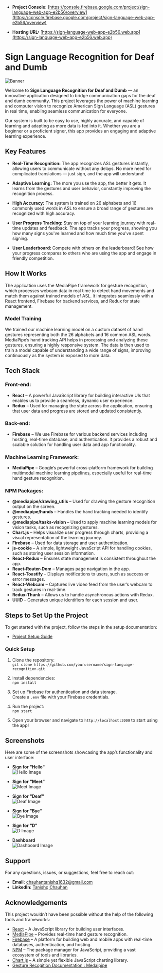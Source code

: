 - **Project Console:** [https://console.firebase.google.com/project/sign-language-web-app-e2b56/overview](https://console.firebase.google.com/project/sign-language-web-app-e2b56/overview)

- **Hosting URL:** [https://sign-language-web-app-e2b56.web.app](https://sign-language-web-app-e2b56.web.app)

# **Sign Language Recognition for Deaf and Dumb**

![Banner](./public/banner.png)

Welcome to **Sign Language Recognition for Deaf and Dumb** — an innovative application designed to bridge communication gaps for the deaf and dumb community. This project leverages the power of machine learning and computer vision to recognize American Sign Language (ASL) gestures in real time, enabling seamless communication for everyone.

Our system is built to be easy to use, highly accurate, and capable of learning and adapting as more data is fed into it. Whether you are a beginner or a proficient signer, this app provides an engaging and adaptive learning experience.

## **Key Features**

- **Real-Time Recognition:** The app recognizes ASL gestures instantly, allowing users to communicate without any delays. No more need for complicated translations — just sign, and the app will understand!
  
- **Adaptive Learning:** The more you use the app, the better it gets. It learns from the gestures and user behavior, constantly improving the recognition process.
  
- **High Accuracy:** The system is trained on 26 alphabets and 16 commonly used words in ASL to ensure a broad range of gestures are recognized with high accuracy.
  
- **User Progress Tracking:** Stay on top of your learning journey with real-time updates and feedback. The app tracks your progress, showing you how many signs you've learned and how much time you've spent signing.
  
- **User Leaderboard:** Compete with others on the leaderboard! See how your progress compares to others who are using the app and engage in friendly competition.

## **How It Works**

The application uses the MediaPipe framework for gesture recognition, which processes webcam data in real time to detect hand movements and match them against trained models of ASL. It integrates seamlessly with a React frontend, Firebase for backend services, and Redux for state management.

### **Model Training**

We trained our machine learning model on a custom dataset of hand gestures representing both the 26 alphabets and 16 common ASL words. MediaPipe’s hand tracking API helps in processing and analyzing these gestures, ensuring a highly responsive system. The data is then used to train a model capable of understanding a wide range of signs, improving continuously as the system is exposed to more data.

## **Tech Stack**

### **Front-end:**
- **React** – A powerful JavaScript library for building interactive UIs that enables us to provide a seamless, dynamic user experience.
- **Redux** – Used for managing the state across the application, ensuring that user data and progress are stored and updated consistently.

### **Back-end:**
- **Firebase** – We use Firebase for various backend services including hosting, real-time database, and authentication. It provides a robust and scalable solution for handling user data and app functionality.

### **Machine Learning Framework:**
- **MediaPipe** – Google’s powerful cross-platform framework for building multimodal machine learning pipelines, especially useful for real-time hand gesture recognition.

### **NPM Packages:**
- **@mediapipe/drawing_utils** – Used for drawing the gesture recognition output on the screen.
- **@mediapipe/hands** – Handles the hand tracking needed to identify gestures.
- **@mediapipe/tasks-vision** – Used to apply machine learning models for vision tasks, such as recognizing gestures.
- **Chart.js** – Helps visualize user progress through charts, providing a visual representation of the learning journey.
- **Firebase** – Used for data storage and user authentication.
- **js-cookie** – A simple, lightweight JavaScript API for handling cookies, such as storing user session information.
- **React-Redux** – Ensures state management is consistent throughout the app.
- **React-Router-Dom** – Manages page navigation in the app.
- **React-Toastify** – Displays notifications to users, such as success or error messages.
- **React-Webcam** – Captures live video feed from the user’s webcam to track gestures in real-time.
- **Redux-Thunk** – Allows us to handle asynchronous actions with Redux.
- **UUID** – Generates unique identifiers for each session and user.

## **Steps to Set Up the Project**

To get started with the project, follow the steps in the setup documentation:

- [Project Setup Guide](https://docs.google.com/document/d/1siwZjc0LJQgKTn__vtzs8tMfr9OElrsThmqmRJc9dHE/edit?usp=sharing)

### **Quick Setup**
1. Clone the repository:  
   `git clone https://github.com/yourusername/sign-language-recognition.git`
   
2. Install dependencies:  
   `npm install`
   
3. Set up Firebase for authentication and data storage.  
   Create a `.env` file with your Firebase credentials.

4. Run the project:  
   `npm start`

5. Open your browser and navigate to `http://localhost:3000` to start using the app!

## **Screenshots**

Here are some of the screenshots showcasing the app’s functionality and user interface:

- **Sign for "Hello"**  
  ![Hello Image](./public/screenshots/Hello.jpg)

- **Sign for "Meet"**  
  ![Meet Image](./public/screenshots/Meet.jpg)

- **Sign for "Deaf"**  
  ![Deaf Image](./public/screenshots/Deaf.jpg)

- **Sign for "Bye"**  
  ![Bye Image](./public/screenshots/Bye.jpg)

- **Sign for "D"**  
  ![D Image](./public/screenshots/D.jpg)

- **Dashboard**  
  ![Dashboard Image](./public/screenshots/dasboard.jpeg)

## **Support**

For any questions, issues, or suggestions, feel free to reach out:

- **Email:** chauhantanishq1632@gmail.com  
- **LinkedIn:** [Tanishq Chauhan](https://www.linkedin.com/in/tanishq-chauhan-936b25258/)

## **Acknowledgements**

This project wouldn’t have been possible without the help of the following tools and frameworks:

- [React](https://react.dev/) – A JavaScript library for building user interfaces.
- [MediaPipe](https://developers.google.com/mediapipe) – Provides real-time hand gesture recognition.
- [Firebase](https://firebase.google.com/) – A platform for building web and mobile apps with real-time databases, authentication, and hosting.
- [NPM](https://www.npmjs.com/) – The package manager for JavaScript, providing a vast ecosystem of tools and libraries.
- [Chart.js](https://www.chartjs.org/) – A simple yet flexible JavaScript charting library.
- [Gesture Recogition Documentation : Medaipipe](https://ai.google.dev/edge/mediapipe/solutions/vision/gesture_recognizer)
